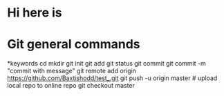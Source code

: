 # Hi here is
# Git general commands

*keywords
	cd <filepath>
	mkdir <filename>
	git init
	git add <filename>
	git status
	git commit
	git commit -m "commit with message"
	git remote add origin https://github.com/Baxtishodd/test_.git
	git push -u origin master # upload local repo to online repo
	git checkout master 
